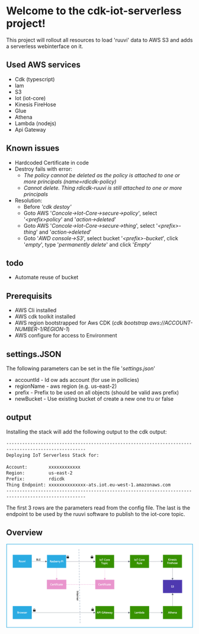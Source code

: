 # Welcome to the cdk-iot-serverless project!

This project will rollout all resources to load 'ruuvi' data to AWS S3 and adds a serverless webinterface on it.


## Used AWS services

 * Cdk (typescript)
 * Iam
 * S3
 * Iot (iot-core)
 * Kinesis FireHose
 * Glue
 * Athena
 * Lambda (nodejs)
 * Api Gateway


## Known issues
 * Hardcoded Certificate in code
 * Destroy fails with error:
     * *The policy cannot be deleted as the policy is attached to one or more principals (name=rdicdk-policy)*
     * *Cannot delete. Thing rdicdk-ruuvi is still attached to one or more principals*
 * Resolution:
     * Before *'cdk destoy'*
     * Goto AWS '*Concole->Iot-Core->secure->policy*', select '*\<prefix\>policy*' and '*action->deleted*'
     * Goto AWS '*Concole->Iot-Core->secure->thing*', select '*\<prefix\>-thing*' and '*action->deleted*'
     * Goto '*AWD console->S3*', select bucket '*\<prefix\>-bucket*', click '*empty*', type '*permanently delete*' and click '*Empty*'

## todo
 * Automate reuse of bucket

## Prerequisits
  * AWS Cli installed
  * AWS cdk toolkit installed
  * AWS region bootstrapped for Aws CDK (*cdk bootstrap aws://ACCOUNT-NUMBER-1/REGION-1*)
  * AWS configure for access to Environment

## settings.JSON
The following parameters can be set in the file '*settings.json*'
 * accountId - Id ow ads account (for use in pollicies)
 * regionName - aws region (e.g. us-east-2)
 * prefix - Prefix to be used on all objects (should be valid aws prefix)
 * newBucket - Use existing bucket of create a new one tru or false

## output
Installing the stack will add the following output to the cdk output:
```
----------------------------------------------------------------------------------------------------
Deploying IoT Serverless Stack for:

Account:        xxxxxxxxxxxx
Region:         us-east-2
Prefix:         rdicdk
Thing Endpoint: xxxxxxxxxxxxxx-ats.iot.eu-west-1.amazonaws.com
----------------------------------------------------------------------------------------------------
```
The first 3 rows are the parameters read from the config file. The last is the endpoint to be used by the ruuvi software to publish to the iot-core topic.
  ## Overview
  ![Overview](/image/overview.png)
